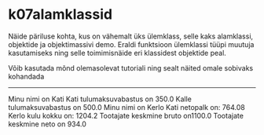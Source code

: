 # k07alamklassid

Näide päriluse kohta, kus on vähemalt üks ülemklass, selle kaks alamklassi, objektide ja objektimassivi demo.
Eraldi funktsioon ülemklassi tüüpi muutuja kasutamiseks ning selle toimimisnäide eri klassidest objektide peal.

Võib kasutada mõnd olemasolevat tutoriali ning sealt näited omale sobivaks kohandada

-------------------------------------
Minu nimi on Kati
Kati tulumaksuvabastus on 350.0
Kalle tulumaksuvabastus on 500.0
Minu nimi on Kerlo
Kati netopalk on: 764.08
Kerlo kulu kokku on: 1204.2
Tootajate keskmine bruto on1100.0
Tootajate keskmine neto on 934.0
